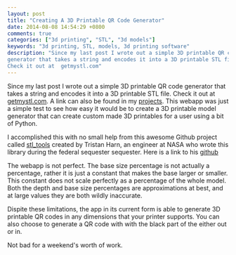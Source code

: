 ```yaml
---
layout: post
title: "Creating A 3D Printable QR Code Generator"
date: 2014-08-08 14:54:29 +0800
comments: true
categories: ["3d printing", "STL", "3d models"]
keywords: "3d printing, STL, models, 3d printing software"
description: "Since my last post I wrote out a simple 3D printable QR code
generator that takes a string and encodes it into a 3D printable STL file.
Check it out at  getmystl.com"
---
```

Since my last post I wrote out a simple 3D printable QR code generator that
takes a string and encodes it into a 3D printable STL file. Check it out at
[getmystl.com](http://getmystl.com).  A link can also be found in my [projects](/projects).
This webapp was just a simple test to see how easy it would be to create
a 3D printable model generator that can create custom made 3D printables for
a user using a bit of Python.

I accomplished this with no small help from this awesome Github project called
[stl_tools](https://github.com/nicksanford/stl_tools) created by Tristan Harn,
an engineer at NASA who wrote this library during the federal sequester sequester.
Here is a link to his [github](https://github.com/thearn)

The webapp is not perfect.  The base size percentage is not actually a percentage,
rather it is just a constant that makes the base larger or smaller. This constant
does not scale perfectly as a percentage of the whole model.  Both the
depth and base size percentages are approximations at best, and at large values they
are both wildly inaccurate.

Dispite these limitations, the app in its current form is able to generate 3D printable
QR codes in any dimensions that your printer supports. You can also choose to
generate a QR code with with the black part of the either out or in.

Not bad for a weekend's worth of work.
